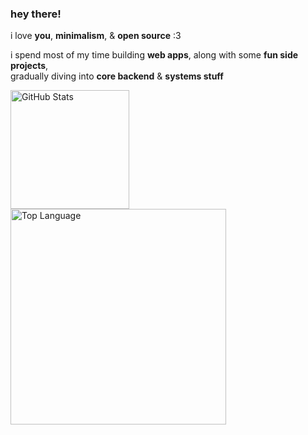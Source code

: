 ### hey there!

i love **you**, **minimalism**, & **open source** :3   

i spend most of my time building **web apps**, along with some **fun side projects**,   
gradually diving into **core backend** & **systems stuff**

<div>
<a href="https://github.com/anuraghazra/github-readme-stats?tab=readme-ov-file#github-stats-card"><img height="190" align="center" alt="GitHub Stats" src="https://github-readme-stats.vercel.app/api?username=alexandrokev&show_icons=true&custom_title=GitHub+Statistics&title_color=cba6f7&theme=catppuccin_mocha&border_color=45475a"/></a>
<a href="https://github.com/anuraghazra/github-readme-stats?tab=readme-ov-file#top-languages-card"><img width="345" align="center" alt="Top Language" src="https://github-readme-stats.vercel.app/api/top-langs/?username=alexandrokev&layout=compact&title_color=cba6f7&theme=catppuccin_mocha&border_color=45475a"/></a>
</div>
